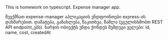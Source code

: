 This is homework on typescript. Expense manager app.

შევქმნათ expense-manager აპლიკაციის ენდფოინთები express-ის დახმარებით.
დამატება, განახლება, წაკითხვა, წაშლა (ვგულისხმობთ REST API endpoint_ებს).
ხარჯის ობიექტს უნდა ქონდეს შემდეგი ველები:
id, name, cost, createdAt
